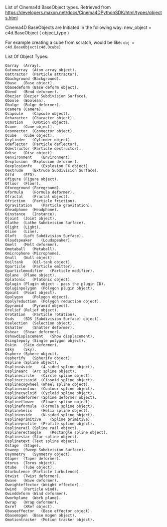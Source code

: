 List of Cinema4d BaseObject types.
Retrieved from https://developers.maxon.net/docs/Cinema4DPythonSDK/html/types/objects.html

Cinema4D BaseObjects are Initiated in the following way:
	new_object = c4d.BaseObject ( object_type )

For example creating a cube from scratch, would be like:
	`obj = c4d.BaseObject(c4d.Ocube)`


List Of Object Types:

	Oarray	(Array).
	Oatomarray	(Atom array object).
	Oattractor	(Particle attractor).
	Obackground	(Background).
	Obase	(Base object).
	Obasedeform	(Base deform object).
	Obend	(Bend deformer).
	Obezier	(Bezier Subdivision Surface).
	Oboole	(Boolean).
	Obulge	(Bulge deformer).
	Ocamera	(Camera).
	Ocapsule	(Capsule object).
	Ocharacter	(Character object).
	Ocmotion	(CMotion object).
	Ocone	(Cone object).
	Oconnector	(Connector object).
	Ocube	(Cube object).
	Ocylinder	(Cylinder object).
	Odeflector	(Particle deflector).
	Odestructor	(Particle destructor).
	Odisc	(Disc object).
	Oenvironment	(Environment).
	Oexplosion	(Explosion deformer).
	Oexplosionfx	(Explosion FX object).
	Oextrude	(Extrude Subdivision Surface).
	Offd	(FFD).
	Ofigure	(Figure object).
	Ofloor	(Floor).
	Oforeground	(Foreground).
	Oformula	(Formula deformer).
	Ofractal	(Fractal object).
	Ofriction	(Particle friction).
	Ogravitation	(Particle gravitation).
	Oheadphone	(Headphone).
	Oinstance	(Instance).
	Ojoint	(Joint object).
	Olathe	(Lathe Subdivision Surface).
	Olight	(Light).
	Oline	(Line).
	Oloft	(Loft Subdivision Surface).
	Oloudspeaker	(Loudspeaker).
	Omelt	(Melt deformer).
	Ometaball	(Metaball).
	Omicrophone	(Microphone).
	Onull	(Null object).
	Ooiltank	(Oil-tank object).
	Oparticle	(Particle emitter).
	Oparticlemodifier	(Particle modifier).
	Oplane	(Plane object).
	Oplatonic	(Platonic object).
	Oplugin	(Plugin object - pass the plugin ID).
	Opluginpolygon	(Polygon plugin object).
	Opoint	(Point object).
	Opolygon	(Polygon object).
	Opolyreduction	(Polygon reduction object).
	Opyramid	(Pyramid object).
	Orelief	(Relief object).
	Orotation	(Particle rotation).
	Osds	(SDS (Subdivision Surface) object).
	Oselection	(Selection object).
	Oshatter	(Shatter deformer).
	Oshear	(Shear deformer).
	Oshowdisplacement	(Show displacement).
	Osinglepoly	(Single polygon object).
	Oskin	(Skin deformer).
	Osky	(Sky).
	Osphere	(Sphere object).
	Ospherify	(Spherify object).
	Ospline	(Spline object).
	Ospline4side	(4-sided spline object).
	Osplinearc	(Arc spline object).
	Osplinecircle	(Circle spline object).
	Osplinecissoid	(Cissoid spline object).
	Osplinecogwheel	(Wheel spline object).
	Osplinecontour	(Contour spline object).
	Osplinecycloid	(Cycloid spline object).
	Osplinedeformer	(Spline deformer object).
	Osplineflower	(Flower spline object).
	Osplineformula	(Formula spline object).
	Osplinehelix	(Helix spline object).
	Osplinenside	(N-sided spline object).
	Osplineprimitive	(Spline primitive).
	Osplineprofile	(Profile spline object).
	Osplinerail	(Spline rail object).
	Osplinerectangle	(Rectangle spline object).
	Osplinestar	(Star spline object).
	Osplinetext	(Text spline object).
	Ostage	(Stage).
	Osweep	(Sweep Subdivision Surface).
	Osymmetry	(Symmetry object).
	Otaper	(Taper deformer).
	Otorus	(Torus object).
	Otube	(Tube object).
	Oturbulence	(Particle turbulence).
	Otwist	(Twist deformer).
	Owave	(Wave deformer).
	Oweighteffector	(Weight effector).
	Owind	(Particle wind).
	Owinddeform	(Wind deformer).
	Oworkplane	(Work plane).
	Owrap	(Wrap deformer).
	Oxref	(XRef object).
	Obaseeffector	(Base effector object).
	Obasemogen	(Base mogen object).
	Omotiontracker	(Motion tracker object).
